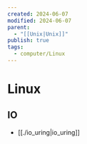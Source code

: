 ```yaml
---
created: 2024-06-07
modified: 2024-06-07
parent:
  - "[[Unix|Unix]]"
publish: true
tags:
  - computer/Linux
---
```


# Linux

## IO
- [[./io_uring|io_uring]]
